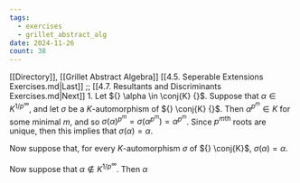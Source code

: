 ```yaml
---
tags:
  - exercises
  - grillet_abstract_alg
date: 2024-11-26
count: 38
---
```

[[Directory]], [[Grillet Abstract Algebra]]
[[4.5. Seperable Extensions Exercises.md|Last]] ;; [[4.7. Resultants and Discriminants Exercises.md|Next]]
1. 
Let ${} \alpha \in \conj{K} {}$. Suppose that ${} \alpha \in K^{1 /p^{\infty }} {}$, and let $\sigma$ be a $K$-automorphism of ${} \conj{K} {}$. Then ${} \alpha^{p^{m}} \in K {}$ for some minimal ${} m {}$, and so ${} \sigma(\alpha)^{p^{m}}=\sigma(\alpha^{p^{m}})=\alpha^{p^{m}} {}$. Since ${} {p^{m}}^{\text{th}} {}$ roots are unique, then this implies that $\sigma(\alpha)=\alpha {}$.

Now suppose that, for every ${} K {}$-automorphism $\sigma$ of ${} \conj{K}$, ${} \sigma(\alpha)=\alpha {}$. 

Now suppose that $\alpha \notin K^{1/p^{\infty }} {}$. Then $\alpha$